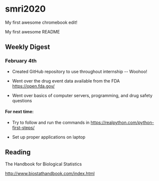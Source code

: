 # smri2020

My first awesome chromebook edit!

My first awesome README

## Weekly Digest

### February 4th

* Created GitHub repository to use throughout internship -- Woohoo!

* Went over the drug event data available from the FDA https://open.fda.gov/

* Went over basics of computer servers, programming, and drug safety questions

#### For next time:

* Try to follow and run the commands in https://realpython.com/python-first-steps/

* Set up proper applications on laptop
## Reading

The Handbook for Biological Statistics

http://www.biostathandbook.com/index.html


